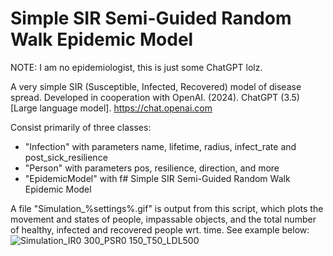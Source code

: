 # Simple SIR Semi-Guided Random Walk Epidemic Model

NOTE: I am no epidemiologist, this is just some ChatGPT lolz.

A very simple SIR (Susceptible, Infected, Recovered) model of disease spread.
Developed in cooperation with OpenAI. (2024). ChatGPT (3.5) [Large language model]. https://chat.openai.com

Consist primarily of three classes: 
- "Infection" with parameters name, lifetime, radius, infect_rate and post_sick_resilience
- "Person" with parameters pos, resilience, direction, and more
- "EpidemicModel" with f# Simple SIR Semi-Guided Random Walk Epidemic Model

A file "Simulation_%settings%.gif" is output from this script, which plots the movement and states of people, impassable objects, and the total number of healthy, infected and recovered people wrt. time. See example below:
![Simulation_IR0 300_PSR0 150_T50_LDL500](https://github.com/Mathias157/toy-epidemic-model/assets/77012503/0fea6da9-f9bc-45eb-9339-a77ff55d0f2f)
